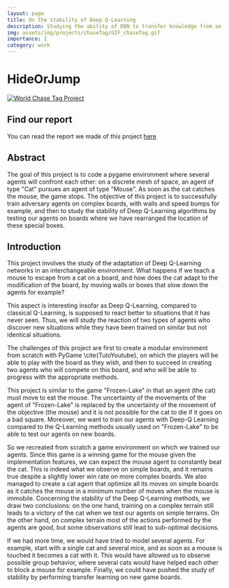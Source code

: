 ```yaml
---
layout: page
title: On the stability of Deep Q-Learning
description: Studying the ability of DQN to transfer knowledge from an environment to another one similar, without transfer learning.
img: assets/img/projects/chaseTag/GIF_chaseTag.gif
importance: 1
category: work
---
```


# HideOrJump

<div class="repo p-2 text-center">
  <a href="https://github.com/ElSacho/World_Chase_Tag_project">
    <img class="repo-img-dark w-100" alt="World Chase Tag Project" src="https://github-readme-stats.vercel.app/api/pin/?username=ElSacho&repo=World_Chase_Tag_project&theme={{ site.repo_theme_dark }}&show_owner={{ show_owner }}">
  </a>
</div>

## Find our report

You can read the report we made of this project [here](/assets/pdf/INF581___Chase_tag.pdf)

## Abstract 

The goal of this project is to code a pygame environment where several agents will confront each other: on a discrete mesh of space, an agent of type "Cat" pursues an agent of type "Mouse". As soon as the cat catches the mouse, the game stops. The objective of this project is to successfully train adversary agents on complex boards, with walls and speed bumps for example, and then to study the stability of Deep Q-Learning algorithms by testing our agents on boards where we have rearranged the location of these special boxes.


## Introduction

This project involves the study of the adaptation of Deep Q-Learning networks in an interchangeable environment. What happens if we teach a mouse to escape from a cat on a board, and how does the cat adapt to the modification of the board, by moving walls or boxes that slow down the agents for example? 

This aspect is interesting insofar as Deep Q-Learning, compared to classical Q-Learning, is supposed to react better to situations that it has never seen. Thus, we will study the reaction of two types of agents who discover new situations while they have been trained on similar but not identical situations. 

The challenges of this project are first to create a modular environment from scratch with PyGame \cite{TutoYoutube}, on which the players will be able to play with the board as they wish, and then to succeed in creating two agents who will compete on this board, and who will be able to progress with the appropriate methods. 

This project is similar to the game "Frozen-Lake" in that an agent (the cat) must move to eat the mouse. The uncertainty of the movements of the agent of "Frozen-Lake" is replaced by the uncertainty of the movement of the objective (the mouse) and it is not possible for the cat to die if it goes on a bad square. Moreover, we want to train our agents with Deep-Q Learning compared to the Q-Learning methods usually used on "Frozen-Lake" to be able to test our agents on new boards. 

So we recreated from scratch a game environment on which we trained our agents. Since this game is a winning game for the mouse given the implementation features, we can expect the mouse agent to constantly beat the cat. This is indeed what we observe on simple boards, and it remains true despite a slightly lower win rate on more complex boards. We also managed to create a cat agent that optimize all its moves on simple boards as it catches the mouse in a minimum number of moves when the mouse is immobile. Concerning the stability of the Deep Q-Learning methods, we draw two conclusions: on the one hand, training on a complex terrain still leads to a victory of the cat when we test our agents on simple terrains. On the other hand, on complex terrain most of the actions performed by the agents are good, but some observations still lead to sub-optimal decisions. 

If we had more time, we would have tried to model several agents. For example, start with a single cat and several mice, and as soon as a mouse is touched it becomes a cat with it. This would have allowed us to observe possible group behavior, where several cats would have helped each other to block a mouse for example. Finally, we could have pushed the study of stability by performing transfer learning on new game boards.

